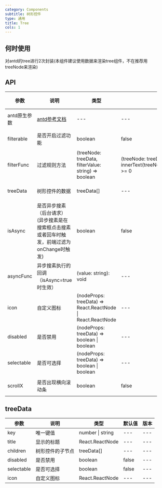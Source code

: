```yaml
---
category: Components
subtitle: 树形控件
type: 通用
title: Tree
cols: 1
---
```




## 何时使用

对antd的tree进行2次封装(本组件建议使用数据来渲染tree组件，不在推荐用treeNode来渲染)

## API

| 参数 | 说明 | 类型 | 默认值 | 版本 |
| --- | --- | --- | --- | --- |
| antd原生参数 | [antd参考文档](https://ant.design/components/tree-cn/#API) | --- | --- | --- |
| filterable | 是否开启过滤功能 | boolean | false | --- |
| filterFunc | 过滤规则方法 | (treeNode: treeData, filterValue: string) => boolean | (treeNode: treeData, filterValue: string) => innerText(treeNode.title).indexOf(filterValue) >= 0 | --- |
| treeData | 树形控件的数据 | treeData[] | --- | --- |
| isAsync | 是否异步搜素（后台请求）(异步搜素是在搜索框点击搜素或者回车时触发，前端过滤为onChange时触发) | boolean | false | --- |
| asyncFunc | 异步搜素执行的回调（isAsync=true时生效） | (value: string): void | --- | --- |
| icon | 自定义图标 | (nodeProps: treeData) => React.ReactNode \| React.ReactNode | --- | --- |
| disabled | 是否禁用 | (nodeProps: treeData) => boolean \| boolean | --- | --- |
| selectable | 是否可选择 | (nodeProps: treeData) => boolean \| boolean | --- | --- |
| scrollX | 是否出现横向滚动条 | boolean | false | --- |

## treeData

| 参数 | 说明 | 类型 | 默认值 | 版本 |
| --- | --- | --- | --- | --- |
| key | 唯一键值 | number \| string | --- | --- |
| title | 显示的标题 | React.ReactNode| --- | --- |
| children | 树形控件的子节点 | treeData[] | --- | --- |
| disabled | 是否禁用 | boolean | false | --- |
| selectable | 是否可选择 | boolean | false | --- |
| icon | 自定义图标 | React.ReactNode | --- | --- |
